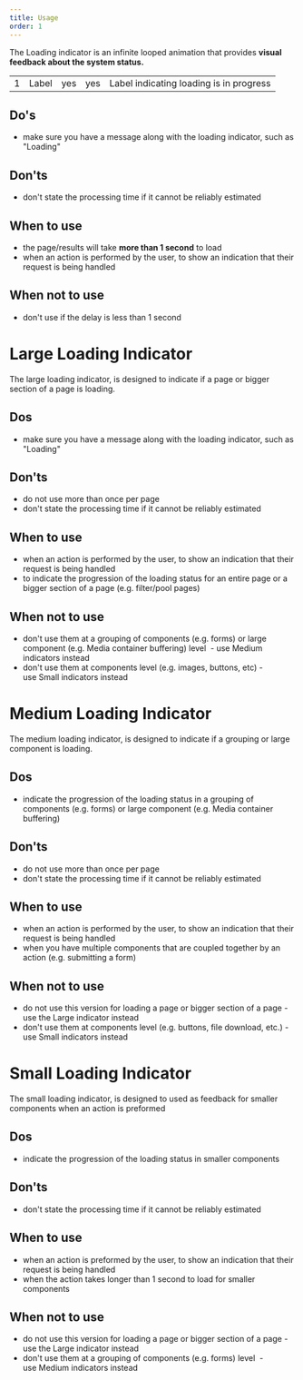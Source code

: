 ```yaml
---
title: Usage
order: 1
---
```

The Loading indicator is an infinite looped animation that provides **visual feedback about the system status.**

|     |       |     |     |                                         |
| --- | ----- | --- | --- | --------------------------------------- |
| 1   | Label | yes | yes | Label indicating loading is in progress |

## Do's

- make sure you have a message along with the loading indicator, such as "Loading"

## Don'ts 

- don't state the processing time if it cannot be reliably estimated

## When to use

- the page/results will take **more than 1 second** to load
- when an action is performed by the user, to show an indication that their request is being handled

## When not to use

- don't use if the delay is less than 1 second

# Large Loading Indicator

The large loading indicator, is designed to indicate if a page or bigger section of a page is loading.

## Dos 

- make sure you have a message along with the loading indicator, such as "Loading"

## Don'ts

- do not use more than once per page
- don't state the processing time if it cannot be reliably estimated

## When to use

- when an action is performed by the user, to show an indication that their request is being handled
- to indicate the progression of the loading status for an entire page or a bigger section of a page (e.g. filter/pool pages)

## When not to use

- don't use them at a grouping of components (e.g. forms) or large component (e.g. Media container buffering) level  - use Medium indicators instead
- don't use them at components level (e.g. images, buttons, etc) - use Small indicators instead

# Medium Loading Indicator

The medium loading indicator, is designed to indicate if a grouping or large component is loading.

## Dos 

- indicate the progression of the loading status in a grouping of components (e.g. forms) or large component (e.g. Media container buffering)

## Don'ts

- do not use more than once per page
- don't state the processing time if it cannot be reliably estimated

## When to use

- when an action is performed by the user, to show an indication that their request is being handled
- when you have multiple components that are coupled together by an action (e.g. submitting a form)

## When not to use

- do not use this version for loading a page or bigger section of a page - use the Large indicator instead
- don't use them at components level (e.g. buttons, file download, etc.) - use Small indicators instead

# Small Loading Indicator

The small loading indicator, is designed to used as feedback for smaller components when an action is preformed

## Dos 

- indicate the progression of the loading status in smaller components

## Don'ts

- don't state the processing time if it cannot be reliably estimated

## When to use

- when an action is preformed by the user, to show an indication that their request is being handled
- when the action takes longer than 1 second to load for smaller components

## When not to use

- do not use this version for loading a page or bigger section of a page - use the Large indicator instead
- don't use them at a grouping of components (e.g. forms) level  - use Medium indicators instead
